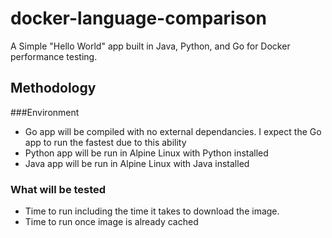 # docker-language-comparison
A Simple "Hello World" app built in Java, Python, and Go for Docker performance testing.  
## Methodology
###Environment
* Go app will be compiled with no external dependancies. I expect the Go app to run the fastest due to this ability
* Python app will be run in Alpine Linux with Python installed
* Java app will be run in Alpine Linux with Java installed

### What will be tested
* Time to run including the time it takes to download the image.
* Time to run once image is already cached
